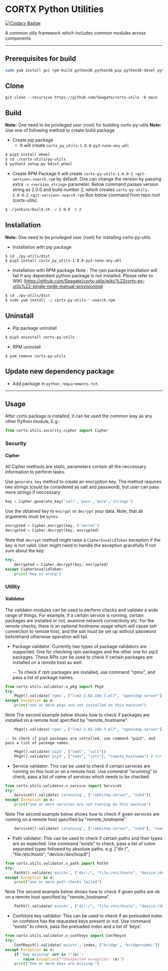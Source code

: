 <!--
CORTX-Py-Utils: CORTX Python common library.
Copyright (c) 2021 Seagate Technology LLC and/or its Affiliates
This program is free software: you can redistribute it and/or modify
it under the terms of the GNU Affero General Public License as published
by the Free Software Foundation, either version 3 of the License, or
(at your option) any later version.
This program is distributed in the hope that it will be useful,
but WITHOUT ANY WARRANTY; without even the implied warranty of
MERCHANTABILITY or FITNESS FOR A PARTICULAR PURPOSE. See the
GNU Affero General Public License for more details.
You should have received a copy of the GNU Affero General Public License
along with this program. If not, see <https://www.gnu.org/licenses/>.
For any questions about this software or licensing,
please email opensource@seagate.com or cortx-questions@seagate.com.
-->
# CORTX Python Utilities
[![Codacy Badge](https://app.codacy.com/project/badge/Grade/78aafd1230d04cfb859c3fa5e4d9b030)](https://www.codacy.com?utm_source=github.com&amp;utm_medium=referral&amp;utm_content=Seagate/cortx-py-utils&amp;utm_campaign=Badge_Grade)

A common utils framework which includes common modules across components

<hr>

## Prerequisites for build
```bash
sudo yum install gcc rpm-build python36 python36-pip python36-devel python36-setuptools openssl-devel libffi-devel
```

## Clone
```
git clone --recursive https://github.com/Seagate/cortx-utils -b main
```


## Build
**Note:** One need to be privileged user (root) for building cortx-py-utils
**Note:** Use one of following method to create build package

  - Create pip package
    - It will create `cortx_py_utils-1.0.0-py3-none-any.whl`
```bash
$ pip3 install wheel
$ cd ./cortx-utils/py-utils
$ python3 setup.py bdist_wheel
```

  - Create RPM Package
It will create `cortx-py-utils-1.0.0-1_<git-version>.noarch.rpm` by default. One can change the version by passing extra `-v <version_string>` parameter.
Below command passes version string as 2.0.0 and build number 2, which creates `cortx-py-utils-2.0.0-2_<git-version>.noarch.rpm`
Run below command from repo root (cortx-utils).
```bash
$ ./jenkins/build.sh -v 2.0.0 -b 2
```

## Installation
**Note:** One need to be privileged user (root) for installing cortx-py-utils
  - Installation with pip package
```bash
$ cd ./py-utils/dist
$ pip3 install cortx_py_utils-1.0.0-py3-none-any.whl
```

  - Installation with RPM package
Note : The rpm package installation will fail if any dependent python package is not installed.
Please refer to WIKI (https://github.com/Seagate/cortx-utils/wiki/%22cortx-py-utils%22-single-node-manual-provisioning)
```bash
$ cd ./py-utils/dist
$ sudo yum install -y cortx-py-utils-*.noarch.rpm
```

## Uninstall

- Pip package uninstall
```bash
$ pip3 uninstall cortx-py-utils
```

  - RPM uninstall
```
$ yum remove cortx-py-utils
```

## Update new dependency package

  - Add package in `python_requirements.txt`.

<hr>

## Usage
After cortx package is installed, it can be used the common way as any other Python module, E.g.:
```python
from cortx.utils.security.cipher import Cipher
```
### Security
#### Cipher
All Cipher methods are static, parameters contain all the neccessary information to perform tasks.

Use `generate_key` method to create an encryption key. The method requires two strings (could be considered
as salt and password), but user can pass more strings if neccessary:
```python
key = Cipher.generate_key('salt','pass','more','strings')
```
Use the obtained key to `encrypt` or `decrypt` your data. Note, that all arguments must be `bytes`:
```python
encrypted = Cipher.encrypt(key, b'secret')
decrypted = Cipher.decrypt(key, encrypted)
```
Note that `decrypt` method might raise a `CipherInvalidToken` exception if the key is not valid.
User might need to handle the exception gracefully if not sure about the key:
```python
try:
    decrypted = Cipher.decrypt(key, encrypted)
except CipherInvalidToken:
    print('Key is wrong')
```
### Utility
#### Validator
The validator modules can be used to perform checks and validate a wide range of things. For example, if a certain service is running, certain packages are installed or not, examine network connectivity etc. For the remote checks, there is an optional hostname usage which will cause ssh connection to remote host, and the ssh must be set up without password beforehand otherwise operation will fail.

  - Package validator: Currently two types of package validators are supported. One for checking rpm packages and the other one for pip3 packages. These APIs can be used to check if certain packages are installed on a remote host as well.

    -- To check if rpm packages are installed, use command "rpms", and pass a list of package names.
```python
from cortx.utils.validator.v_pkg import PkgV
try:
	PkgV().validate('rpms', ["lvm2-2.02.186-7.el7", "openldap-server"])
except Exception as e:
	print("one or more pkgs are not installed on this machine")
```
Note The second example below shows how to check if packages are installed on a remote host specified by "remote_hostname".
```python
	PkgV().validate('rpms', ["lvm2-2.02.186-7.el7", "openldap-server"], "remote_hostname")
```
    -- To check if pip3 packages are installed, use command "pip3", and pass a list of package names.
```python
	PkgV().validate('pip3', ["toml", "salt"])
	PkgV().validate('pip3', ["toml", "salt"], "remote_hostname") # for checking remote pip3 packages
```
  - Service validator: This can be used to check if certain services are running on this host or on a remote host. Use command "isrunning" to check, pass a list of name of services which needs to be checked.
```python
from cortx.utils.validator.v_service import ServiceV
try:
	ServiceV().validate('isrunning', ["rabbitmq-server", "sshd"])
except Exception as e:
	print("one or more services are not running on this machine")
```
Note The second example below shows how to check if given services are running on a remote host specified by "remote_hostname".
```python
	ServiceV().validate('isrunning', ["rabbitmq-server", "sshd"], "remote_hostname")
```
  - Path validator: This can be used to check if certain paths and their types are as expected. Use command "exists" to check, pass a list of colon separated types followed by absolute paths. e.g. ["dir:/", "file:/etc/hosts", "device:/dev/loop9"]
```python
from cortx.utils.validator.v_path import PathV
try:
	PathV().validate('exists', ["dir:/", "file:/etc/hosts", "device:/dev/loop9"])
except Exception as e:
	print("one or more path checks failed")
```
Note The second example below shows how to check if given paths are ok on a remote host specified by "remote_hostname".
```python
	PathV().validate('exists', ["dir:/", "file:/etc/hosts", "device:/dev/loop9"], "remote_hostname")
```
  - Confstore key validator: This can be used to check if an preloaded index on confstore has the requested keys present or not. Use command "exists" to check, pass the preloaded index and a list of 'keys'.
```python
from cortx.utils.validator.v_confkeys import ConfKeysV
try:
	ConfKeysV().validate('exists', index, ['bridge', 'bridge>namei'])
except Exception as e:
	if "key missing" not in f"{e}":
		raise Exception(f"Unexpected exception: {e}")
	print("One or more keys are missing.")
```
